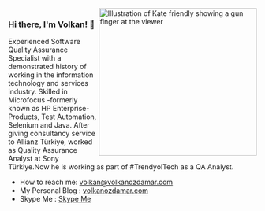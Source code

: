 <img align="right" src="https://volkanozdamar.com/images/Logo.png" alt="Illustration of Kate friendly showing a gun finger at the viewer" width=320px height=300px />

### Hi there, I'm Volkan! 🌋

Experienced Software Quality Assurance Specialist with a demonstrated history of working in the information technology and services industry. Skilled in Microfocus  -formerly known as HP Enterprise- Products, Test Automation, Selenium and Java. After giving consultancy service to Allianz Türkiye, worked as Quality Assurance Analyst at Sony Türkiye.Now he is working as part of #TrendyolTech as a QA Analyst.

-   How to reach me: volkan@volkanozdamar.com 
-   My Personal Blog : <a href="https://volkanozdamar.com">volkanozdamar.com</a>
-   Skype Me : <a href="skype:live:volkanozdamar?call"> Skype Me</a>



<!--
**volkanozdamar/volkanozdamar** is a ✨ _special_ ✨ repository because its `README.md` (this file) appears on your GitHub profile.

Here are some ideas to get you started:

- 🔭 I’m currently working on ...
- 🌱 I’m currently learning ...
- 👯 I’m looking to collaborate on ...
- 🤔 I’m looking for help with ...
- 💬 Ask me about ...
- 📫 How to reach me: ...
- 😄 Pronouns: ...
- ⚡ Fun fact: ...
-->

